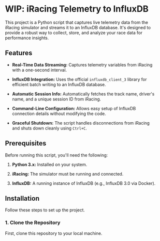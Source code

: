 # WIP: iRacing Telemetry to InfluxDB

This project is a Python script that captures live telemetry data from the iRacing simulator and streams it to an InfluxDB database. It's designed to provide a robust way to collect, store, and analyze your race data for performance insights.

## Features

* **Real-Time Data Streaming:** Captures telemetry variables from iRacing with a one-second interval.

* **InfluxDB Integration:** Uses the official `influxdb_client_3` library for efficient batch writing to an InfluxDB database.

* **Automatic Session Info:** Automatically fetches the track name, driver's name, and a unique session ID from iRacing.

* **Command-Line Configuration:** Allows easy setup of InfluxDB connection details without modifying the code.

* **Graceful Shutdown:** The script handles disconnections from iRacing and shuts down cleanly using `Ctrl+C`.

## Prerequisites

Before running this script, you'll need the following:

1. **Python 3.x:** Installed on your system.

2. **iRacing:** The simulator must be running and connected.

3. **InfluxDB:** A running instance of InfluxDB (e.g., InfluxDB 3.0 via Docker).

## Installation

Follow these steps to set up the project.

### 1. Clone the Repository

First, clone this repository to your local machine.